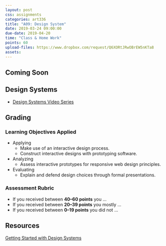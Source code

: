```yaml
---
layout: post
css: assignments
categories: art336
title: "A09: Design System"
date: 2019-03-24 09:00:00
due-date: 2019-04-20
time: "Class & Home Work"
points: 60
upload-files: https://www.dropbox.com/request/Q6XORtJRwOBrEW5nKTa8
assets: 
---
```


## Coming Soon

## Design Systems
- <a href="https://www.invisionapp.com/design-system-manager/expert-advice" title="Design Systems Video Series | Master Product Design at Scale" target="_blank">Design Systems Video Series</a>

## Grading

### Learning Objectives Applied
- Applying
    - Make use of an interactive design process.
    - Construct interactive designs with prototyping software.
- Analyzing
    - Assess interactive prototypes for responsive web design principles.
- Evaluating
    - Explain and defend design choices through formal presentations.

### Assessment Rubric 
- If you received between **40&ndash;60 points** you ...
- If you received between **20&ndash;39 points** you mostly ...
- If you received between **0&ndash;19 points** you did not ...

## Resources
[Getting Started with Design Systems](https://xd.adobe.com/ideas/principles/design-systems/introduction-to-design-systems/)
